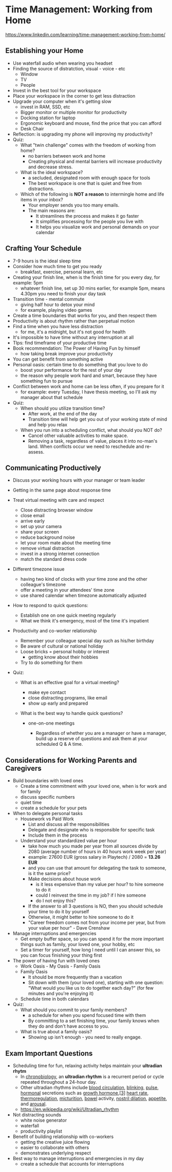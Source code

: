 # Time Management: Working from Home

https://www.linkedin.com/learning/time-management-working-from-home/



## Establishing your Home

- Use waterfall audio when wearing you headset
- Finding the source of distratction, visual - voice - etc
  - Window
  - TV
  - People
- Invest in the best tool for your workspace
- Place your workspace in the corner to get less distraction
- Upgrade your computer when it's getting slow
  - invest in RAM, SSD, etc
  - Bigger monitor or multiple monitor for productivity
  - Docking station for laptop
  - Ergonomic keyboard and mouse, find the price that  you can afford
  - Desk Chair
- Reflection: is upgrading my phone will improving my productivity?
- Quiz:
  - What "twin challenge" comes with the freedom of working from home?
    - no barriers between work and home
    - Creating physical and mental barriers will increase productivity and decrease stress.        
  - What is the ideal workspace? 
    - a secluded, designated room with enough space for tools
    - The best workspace is one that is quiet and free from distractions.        
  - Which of the following is **NOT a reason** to intermingle home and life items in your inbox? 
    - Your employer sends you too many emails.
    - The main reasons are:
      - It streamlines the process and makes it go faster
      - It simplifies processing for the people you live with
      - It helps you visualize work and personal demands on your calendar



## Crafting Your Schedule

- 7-9 hours is the ideal sleep time
- Consider how much time to get you ready
  - breakfast, exercise, personal learn, etc
- Creating your finish line, when is the finish time for you every day, for example: 5pm
  - whatever finish line, set up 30 mins earlier, for example 5pm, means 4.30pm you need to finish your day task
- Transition time - mental commute
  - giving half hour to detox your mind
  - for example, playing video games
- Create a time boundaries that works for you, and then respect them
- Productivity is about rhythm rather than perpetual motion
- Find a time when you have less distraction
  - for me, it's a midnight, but it's not good for health
- It's impossible to have time without any interruption at all
- TIps: find timeframe of your productive time
- Book recommendation: The Power of Having Fun by himself
  - how taking break improve your productivity
- You can get benefit from something active
- Personal oasis: certain time to do something that you love to do
  - boost your performance for the rest of your day
  - the reason why people work hard and smart, because they have something fun to pursue
- Conflict between work and home can be less often, if you prepare for it
  - for example: every Tuesday, I have thesis meeting, so I'll ask my manager about that schedule
- Quiz:
  - When should you utilize transition time?
    - After work, at the end of the day
    - Transition time will help get you out of your working state of mind and help you relax
  - When you run into a scheduling conflict, what should you NOT do?
    - Cancel other valuable activities to make space.
    - Removing a task, regardless of value, places it into no-man's land. When conflicts occur we need to reschedule and re-assess.



## Communicating Productively

- Discuss your working hours with your manager or team leader

- Getting in the same page about response time

- Treat virtual meeting with care and respect

  - Close distracting browser window
  - close email
  - arrive early
  - set up your camera
  - share your screen
  - reduce background noise
  - let your room mate about the meeting time
  - remove virtual distraction
  - invest in a strong internet connection
  - match the standard dress code

- Different timezone issue

  - having two kind of clocks with your time zone and the other colleague's timezone
  - offer a meeting in your attendees' time zone
  - use shared calendar when timezone automatically adjusted

- How to respond to quick questions:

  -  Establish one on one quick meeting regularly
  - What we think it's emergency, most of the time it's impatient

- Productivity and co-worker relationship

  - Remember your colleague special day such as his/her birthday
  - Be aware of cultural or national holiday
  - Loose bricks = personal hobby or interest
    - getting know about their hobbies
  - Try to do something for them

- Quiz:

  - What is an effective goal for a virtual meeting? 

    - make eye contact
    - close distracting programs, like email
    - show up early and prepared

  - What is the best way to handle quick questions?

    - one-on-one meetings

      - Regardless of whether you are a manager or have a manager,  build up a reserve of questions and ask them at your scheduled Q & A time.

      

## Considerations for Working Parents and Caregivers

- Build boundaries with loved ones
  - Create a time commitment with your loved one, when is for work and for family
  - discuss specific numbers
  - quiet time
  - create a schedule for your pets
- When to delegate personal tasks
  - Housework vs Paid Work
    - List and discuss all the responsibilities
    - Delegate and designate who is responsible for specific task
    - Include them in the process
  - Understand your standardized value per hour
    - take how much you made per year from all sources divide by 2080 (average number of hours in 40 hours work week per year)
    - example: 27600 EUR (gross salary in Playtech) / 2080 = **13.26 EUR**
    - and you can use that amount for delegating the task to someone, is it the same price?
    - Make decisions about house work
      - is it less expensive than my value per hour? to hire someone to do it
      - could I reinvest the time in my job? if I hire someone
      - do I not enjoy this?
    - If the answer to all 3 questions is NO, then you should schedule your time to do it by yourself
    - Otherwise, it might better to hire someone to do it
    - "Career freedom comes not from your income per year, but from your value per hour" - Dave Crenshaw
- Manage interruptions and emergencies
  - Get empty buffer space, so you can spend it for the more important things such as family, your loved one, your hobby, etc
  - Set a timer for yourself, how long I need until I can answer this, so you can focus finishing your thing first
- The power of having fun with loved ones
  - Work Oasis - My Oasis - Family Oasis
  - Family Oasis
    - It should be more frequently than a vacation
    - Sit down with them (your loved one), starting with one question: "What would you like us to do together each day?" (for few minutes and you're enjoying it)
  - Schedule time in both calendars
- Quiz:
  - What should you commit to your family members?
    - a schedule for when you spend focused time with them
    - By committing to a set finishing time, your family knows when they do and don't have access to you.
  - What is true about a family oasis?
    - Showing up isn't enough - you need to really engage.



## Exam Important Questions

- Scheduling time for fun, relaxing activity helps maintain your **ultradian rhytm**
  - In [chronobiology](https://en.wikipedia.org/wiki/Chronobiology), an **ultradian rhythm** is a recurrent period or cycle repeated throughout a 24-hour day.
  - Other ultradian rhythms include [blood circulation](https://en.wikipedia.org/wiki/Blood_circulation), [blinking](https://en.wikipedia.org/wiki/Blinking), [pulse](https://en.wikipedia.org/wiki/Pulse), [hormonal](https://en.wikipedia.org/wiki/Hormonal) secretions such as [growth hormone](https://en.wikipedia.org/wiki/Growth_hormone),[[3\]](https://en.wikipedia.org/wiki/Ultradian_rhythm#cite_note-3) [heart rate](https://en.wikipedia.org/wiki/Heart_rate), [thermoregulation](https://en.wikipedia.org/wiki/Thermoregulation), [micturition](https://en.wikipedia.org/wiki/Micturition), [bowel](https://en.wikipedia.org/wiki/Bowel) activity, [nostril dilation](https://en.wikipedia.org/wiki/Nasal_cycle), [appetite](https://en.wikipedia.org/wiki/Appetite), and [arousal](https://en.wikipedia.org/wiki/Arousal).
  - https://en.wikipedia.org/wiki/Ultradian_rhythm
- Not distracting sounds
  - white noise generator
  - waterfall
  - productivity playlist
- Benefit of building relationship with co-workers
  - getting the creative juice flowing
  - easier to collaborate with others
  - demonstrates underlying respect
- Best way to manage interruptions and emergencies in my day
  - create a schedule that accounts for interruptions



